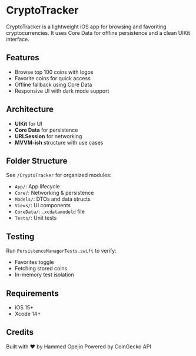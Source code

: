 # CryptoTracker

CryptoTracker is a lightweight iOS app for browsing and favoriting cryptocurrencies. It uses Core Data for offline persistence and a clean UIKit interface.

## Features

- Browse top 100 coins with logos
- Favorite coins for quick access
- Offline fallback using Core Data
- Responsive UI with dark mode support

## Architecture

- **UIKit** for UI
- **Core Data** for persistence
- **URLSession** for networking
- **MVVM-ish** structure with use cases

## Folder Structure

See `/CryptoTracker` for organized modules:
- `App/`: App lifecycle
- `Core/`: Networking & persistence
- `Models/`: DTOs and data structs
- `Views/`: UI components
- `CoreData/`: `.xcdatamodeld` file
- `Tests/`: Unit tests

## Testing

Run `PersistenceManagerTests.swift` to verify:
- Favorites toggle
- Fetching stored coins
- In-memory test isolation

## Requirements

- iOS 15+
- Xcode 14+

## Credits

Built with ❤️ by Hammed Opejin
Powered by CoinGecko API

